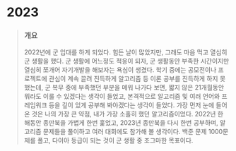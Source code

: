 2023
====
>### 개요
>2022년에 군 입대를 하게 되었다.
>힘든 날이 많았지만, 그래도 마음 먹고 열심히 군 생활을 했다.
>군 생활에 어느정도 적응이 되자, 군 생활동안 부족한 시간이지만 열심히 쪼개어 자기개발을 해보자는 욕심이 생겼다.
>학기 중에는 공모전이나 프로젝트에 관심이 계속 끌려 진득하게 알고리즘 등 이론 공부를 진득하게 하지 못했는데, 군 복무 중에 부족했던 부분을 메워 나가다 보면, 짧지 않은 21개월동안 뭐라도 이룰 수 있겠다는 생각이 들었고, 본격적으로 알고리즘 및 여러 언어와 프레임워크 등을 깊이 있게 공부해 봐야겠다는 생각이 들었다.
>가장 먼저 눈에 들어온 것은 나의 가장 큰 약점, 내가 가장 소홀히 했던 알고리즘이었다.
>2022년 한 해동안 종만북을 가볍게 한번 훑었고, 2023년 종만북을 다시 한번 공부하며, 알고리즘 문제들을 풀이하고 여러 대회에도 참가해 볼 생각이다.
>백준 문제 1000문제를 풀고, 다이아 등급이 되는 것이 군 생활 중 조그마한 목표이다.